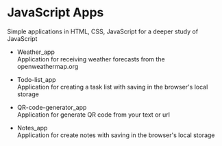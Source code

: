 # JavaScript Apps

Simple applications in HTML, CSS, JavaScript for a deeper study of JavaScript

- Weather_app  
  Application for receiving weather forecasts from the openweathermap.org

- Todo-list_app  
  Application for creating a task list with saving in the browser's local storage

- QR-code-generator_app  
  Application for generate QR code from your text or url

- Notes_app  
  Application for create notes with saving in the browser's local storage
